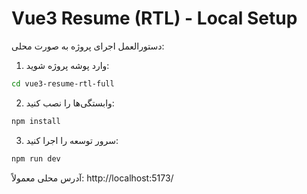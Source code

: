 # Vue3 Resume (RTL) - Local Setup

دستورالعمل اجرای پروژه به صورت محلی:

1. وارد پوشه پروژه شوید:
```bash
cd vue3-resume-rtl-full
```

2. وابستگی‌ها را نصب کنید:
```bash
npm install
```

3. سرور توسعه را اجرا کنید:
```bash
npm run dev
```

آدرس محلی معمولاً: http://localhost:5173/
